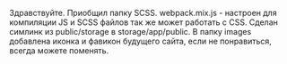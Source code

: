

Здравствуйте.
Приобщил папку SCSS. 
webpack.mix.js - настроен для компиляции JS и SCSS файлов так же может работать с CSS.
Сделан симлинк из public/storage в storage/app/public.
В папку images добавлена иконка и фавикон будущего сайта,
если не понравиться, всегда можете поменять.


